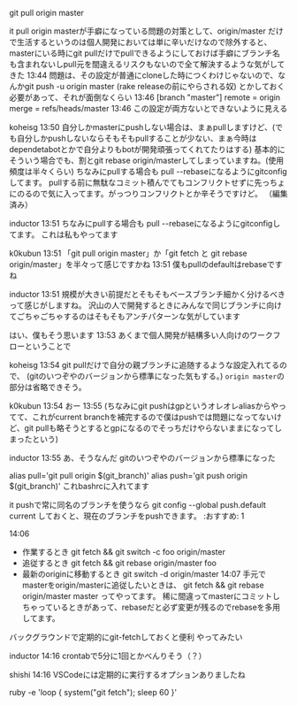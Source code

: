git pull origin master

it pull origin masterが手癖になっている問題の対策として、origin/master だけで生活するというのは個人開発においては単に辛いだけなので除外すると、masterにいる時にgit pullだけでpullできるようにしておけば手癖にブランチ名も含まれないしpull元を間違えるリスクもないので全て解決するような気がしてきた
13:44
問題は、その設定が普通にcloneした時につくわけじゃないので、なんかgit push -u origin master (rake releaseの前にやらされる奴) とかしておく必要があって、それが面倒なくらい
13:46
[branch "master"]
        remote = origin
        merge = refs/heads/master
13:46
この設定が両方ないとできないように見える

koheisg  13:50
自分しかmasterにpushしない場合は、まぁpullしますけど、(でも自分しかpushしないならそもそもpullすることが少ない、まぁ今時はdependetabotとかで自分よりもbotが開発頑張ってくれてたりはする)
基本的にそういう場合でも、割とgit rebase origin/masterしてしまっていますね。(使用頻度は半々くらい)
ちなみにpullする場合も pull --rebaseになるようにgitconfigしてます。
pullする前に無駄なコミット積んでてもコンフリクトせずに先っちょにのるので気に入ってます。がっつりコンフリクトとか辛そうですけど。 （編集済み） 

inductor  13:51
ちなみにpullする場合も pull --rebaseになるようにgitconfigしてます。
これは私もやってます

k0kubun  13:51
「git pull origin master」か「git fetch と git rebase origin/master」を半々って感じですかね
13:51
僕もpullのdefaultはrebaseですね

inductor  13:51
規模が大きい前提だとそもそもベースブランチ細かく分けるべきって感じがしますね。
沢山の人で開発するときにみんなで同じブランチに向けてごちゃごちゃするのはそもそもアンチパターンな気がしています

はい、僕もそう思います
13:53
あくまで個人開発が結構多い人向けのワークフローということで

koheisg  13:54
git pullだけで自分の親ブランチに追随するような設定入れてるので、 (gitのいつぞやのバージョンから標準になった気もする。)
`origin master`の部分は省略できそう。

k0kubun  13:54
おー
13:55
(ちなみにgit pushはgpというオレオレaliasからやってて、これがcurrent branchを補完するので僕はpushでは問題になってないけど、git pullも略そうとするとgpになるのでそっちだけやらないままになってしまったという)

inductor  13:55
あ、そうなんだ
gitのいつぞやのバージョンから標準になった

alias pull='git pull origin $(git_branch)'
alias push='git push origin $(git_branch)'
これbashrcに入れてます

it pushで常に同名のブランチを使うなら git config --global push.default current しておくと、現在のブランチをpushできます。
:おすすめ:
1

14:06
- 作業するとき git fetch && git switch -c foo origin/master
- 追従するとき git fetch && git rebase origin/master foo
- 最新のoriginに移動するとき git switch -d origin/master
14:07
手元でmasterをorigin/masterに追従したいときは、 git fetch && git rebase origin/master master ってやってます。
稀に間違ってmasterにコミットしちゃっているときがあって、rebaseだと必ず変更が残るのでrebaseを多用してます。


バックグラウンドで定期的にgit-fetchしておくと便利
やってみたい

inductor  14:16
crontabで5分に1回とかべんりそう（？）

shishi  14:16
VSCodeには定期的に実行するオプションありましたね


ruby -e 'loop { system("git fetch"); sleep 60 }'